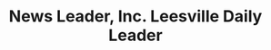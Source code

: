 ---
layout: repo
title: "News Leader, Inc. Leesville Daily Leader"
id: 24937
permalink: repos/24937/
---